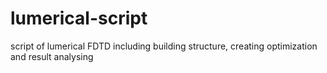 # lumerical-script
script of lumerical FDTD including building structure, creating optimization and result analysing
